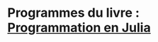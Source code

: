 # Programmes du livre : [Programmation en Julia](https://www.amazon.fr/Programmation-Julia-Hamdy-Abou-Anein/dp/B0BM3MFLNG/ref=tmm_pap_swatch_0?_encoding=UTF8&qid=1668504743&sr=8-1)      
    
    
[logo]: https://github.com/hamdyaea/Livre-Programmation-en-Julia/blob/main/julialivre1.jpg "Livre : Programmation en Julia"
